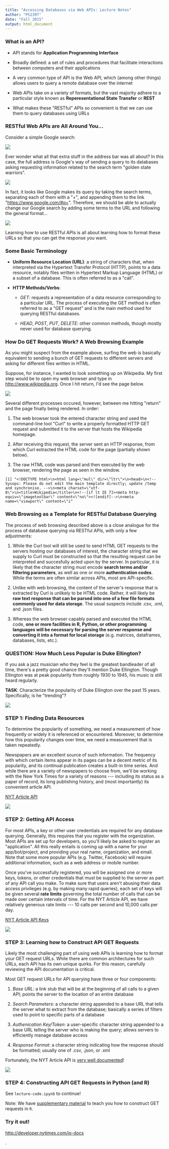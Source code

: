 ```yaml
---
title: "Accessing Databases via Web APIs: Lecture Notes"
author: "PS239T"
date: "Fall 2015"
output: html_document
---
```


### What is an API?

* API stands for **Application Programming Interface**

* Broadly defined: a set of rules and procedures that facilitate interactions between computers and their applications

* A very common type of API is the Web API, which (among other things) allows users to query a remote database over the internet

* Web APIs take on a variety of formats, but the vast majority adhere to a particular style known as **Reperesentational State Transfer** or **REST**

* What makes these "RESTful" APIs so convenient is that we can use them to query databases using URLs 

### RESTful Web APIs are All Around You...

Consider a simple Google search:

![](figures/google_search.png)

Ever wonder what all that extra stuff in the address bar was all about?  In this case, the full address is Google's way of sending a query to its databases asking requesting information related to the search term "golden state warriors". 

![](figures/google_link.png)

In fact, it looks like Google makes its query by taking the search terms, separating each of them with a "+", and appending them to the link "https://www.google.com/#q=".  Therefore, we should be able to actually change our Google search by adding some terms to the URL and following the general format...  

![](figures/google_link_change.png)

Learning how to use RESTful APIs is all about learning how to format these URLs so that you can get the response you want.

### Some Basic Terminology

* **Uniform Resource Location (URL)**: a string of characters that, when interpreted via the Hypertext Transfer Protocol (HTTP), points to a data resource, notably files written in Hypertext Markup Language (HTML) or a subset of a database.  This is often referred to as a "call".

* **HTTP Methods/Verbs**:

    + *GET*: requests a representation of a data resource corresponding to a particular URL.  The process of executing the GET method is often referred to as a "GET request" and is the main method used for querying RESTful databases.
    
    + *HEAD*, *POST*, *PUT*, *DELETE*: other common methods, though mostly never used for database querying.
    
### How Do GET Requests Work?  A Web Browsing Example

As you might suspect from the example above, surfing the web is basically equivalent to sending a bunch of GET requests to different servers and asking for different files written in HTML.

Suppose, for instance, I wanted to look something up on Wikipedia.  My first step would be to open my web browser and type in http://www.wikipedia.org.  Once I hit return, I'd see the page below.  

![](figures/wikipedia.png)

Several different processes occured, however, between me hitting "return" and the page finally being rendered.  In order:

1. The web browser took the entered character string and used the command-line tool "Curl" to write a properly formatted HTTP GET request and submitted it to the server that hosts the Wikipedia homepage.

2. After receiving this request, the server sent an HTTP response, from which Curl extracted the HTML code for the page (partially shown below).

3. The raw HTML code was parsed and then executed by the web browser, rendering the page as seen in the window.

```
[1] "<!DOCTYPE html>\n<html lang=\"mul\" dir=\"ltr\">\n<head>\n<!-- Sysops: Please do not edit the main template directly; update /temp and synchronise. -->\n<meta charset=\"utf-8\">\n<title>Wikipedia</title>\n<!--[if lt IE 7]><meta http-equiv=\"imagetoolbar\" content=\"no\"><![endif]-->\n<meta name=\"viewport\" content=\"i"
```

### Web Browsing as a Template for RESTful Database Querying

The process of web browsing described above is a close analogue for the process of database querying via RESTful APIs, with only a few adjustments:

1. While the Curl tool will still be used to send HTML GET requests to the servers hosting our databases of interest, the character string that we supply to Curl must be constructed so that the resulting request can be interpreted and succesfully acted upon by the server.  In particular, it is likely that the character string must encode **search terms and/or filtering parameters**, as well as one or more **authentication codes**.  While the terms are often similar across APIs, most are API-specific.

2. Unlike with web browsing, the content of the server's response that is extracted by Curl is unlikely to be HTML code.  Rather, it will likely be **raw text response that can be parsed into one of a few file formats commonly used for data storage**.  The usual suspects include .csv, .xml, and .json files.

3. Whereas the web browser capably parsed and executed the HTML code, **one or more facilities in R, Python, or other programming languages will be necessary for parsing the server response and converting it into a format for local storage** (e.g. matrices, dataframes, databases, lists, etc.).

### QUESTION: How Much Less Popular is Duke Ellington?

If you ask a jazz musician who they feel is the greatest bandleader of all time, there's a pretty good chance they'll mention Duke Ellington.  Though Ellington was at peak popularity from roughly 1930 to 1945, his music is still heard regularly.

**TASK**: Characterize the popularity of Duke Ellington over the past 15 years.  Specifically, is he "trending"?

![](figures/ellington.jpg)

### STEP 1: Finding Data Resources

To determine the popularity of something, we need a measurement of how frequently or widely it is referenced or encountered.  Moreover, to determine how this popularity changes over time, we need a measurement that is taken repeatedly.

Newspapers are an excellent source of such information.  The frequency with which certain items appear in its pages can be a decent metric of its popularity, and its continual publication creates a built-in time series.  And while there are a variety of newspapers to choose from, we'll be working with the New York Times for a variety of reasons --- including its status as a paper of record, its long publishing history, and (most importantly) its convenient article API.

[NYT Article API](http://developer.nytimes.com/)

![](figures/nytimes_start.png)

### STEP 2: Getting API Access

For most APIs, a key or other user credentials are required for any database querying.  Generally, this requires that you register with the organization.  Most APIs are set up for developers, so you'll likely be asked to register an "application".  All this really entails is coming up with a name for your app/bot/project, and providing your real name, organization, and email.  Note that some more popular APIs (e.g. Twitter, Facebook) will require additional information, such as a web address or mobile number.

Once you've successfully registered, you will be assigned one or more keys, tokens, or other credentials that must be supplied to the server as part of any API call you make.  To make sure that users aren't abusing their data access privileges (e.g. by making many rapid queries), each set of keys will be given several **rate limits** governing the total number of calls that can be made over certain intervals of time.  For the NYT Article API, we have relatively generous rate limits --- 10 calls per second and 10,000 calls per day.

[NYT Article API Keys](http://developer.nytimes.com/apps/mykeys)

![](figures/nytimes_key.png)

### STEP 3: Learning how to Construct API GET Requests

Likely the most challenging part of using web APIs is learning how to format your GET request URLs.  While there are common architectures for such URLs, each API has its own unique quirks.  For this reason, carefully reviewing the API documentation is critical.

Most GET request URLs for API querying have three or four components:

1. *Base URL*: a link stub that will be at the beginning of all calls to a given API; points the server to the location of an entire database

2. *Search Parameters*: a character string appended to a base URL that tells the server what to extract from the database; basically a series of filters used to point to specific parts of a database

3. *Authenication Key/Token*: a user-specific character string appended to a base URL telling the server who is making the query; allows servers to efficiently manage database access

4. *Response Format*: a character string indicating how the response should be formatted; usually one of .csv, .json, or .xml

Fortunately, the NYT Article API is [very well documented](http://developer.nytimes.com/docs/read/article_search_api_v2)!

![](figures/nytimes_docs.png)

### STEP 4: Constructing API GET Requests in Python (and R)

See `lecture-code.ipynb` to continue!

Note: We have [supplementary material](Bonus_Materials/1_APIs_in_R.Rmd) to teach you how to construct GET requests in `R`.


### Try it out!

http://developer.nytimes.com/io-docs




.
